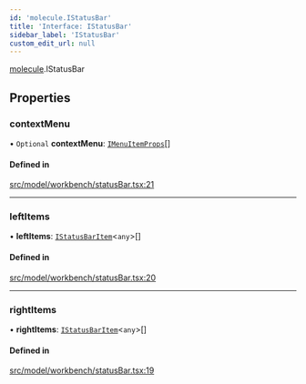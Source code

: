 ```yaml
---
id: 'molecule.IStatusBar'
title: 'Interface: IStatusBar'
sidebar_label: 'IStatusBar'
custom_edit_url: null
---
```


[molecule](../namespaces/molecule).IStatusBar

## Properties

### contextMenu

• `Optional` **contextMenu**: [`IMenuItemProps`](molecule.component.IMenuItemProps)[]

#### Defined in

[src/model/workbench/statusBar.tsx:21](https://github.com/DTStack/molecule/blob/b675cb9/src/model/workbench/statusBar.tsx#L21)

---

### leftItems

• **leftItems**: [`IStatusBarItem`](molecule.IStatusBarItem)<`any`\>[]

#### Defined in

[src/model/workbench/statusBar.tsx:20](https://github.com/DTStack/molecule/blob/b675cb9/src/model/workbench/statusBar.tsx#L20)

---

### rightItems

• **rightItems**: [`IStatusBarItem`](molecule.IStatusBarItem)<`any`\>[]

#### Defined in

[src/model/workbench/statusBar.tsx:19](https://github.com/DTStack/molecule/blob/b675cb9/src/model/workbench/statusBar.tsx#L19)
